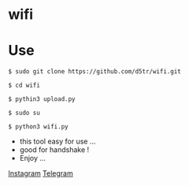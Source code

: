# wifi

# Use 


```
$ sudo git clone https://github.com/d5tr/wifi.git
```
```
$ cd wifi
```
```
$ pythin3 upload.py
```
```
$ sudo su
```
```
$ python3 wifi.py
```



* this tool easy for use ...
* good for handshake !
* Enjoy ...

[Instagram](https://instagram.com/d_5tr)
[Telegram](https://t.me/d5tr_Cyber)
